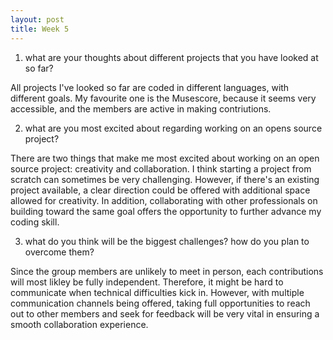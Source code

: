 ```yaml
---
layout: post
title: Week 5
---
```


1. what are your thoughts about different projects that you have looked at so far? 

All projects I've looked so far are coded in different languages, with different goals. My favourite one is the Musescore, because it seems very accessible, and the members are active in making contriutions.

<!--more-->

2. what are you most excited about regarding working on an opens source project? 

There are two things that make me most excited about working on an open source project: creativity and collaboration. I think starting a project from scratch can sometimes be very challenging. However, if there's an existing project available, a clear direction could be offered with additional space allowed for creativity. In addition, collaborating with other professionals on building toward the same goal offers the opportunity to further advance my coding skill.

3. what do you think will be the biggest challenges? how do you plan to overcome them?

Since the group members are unlikely to meet in person, each contributions will most likley be fully independent. Therefore, it might be hard to communicate when technical difficulties kick in. However, with multiple communication channels being offered, taking full opportunities to reach out to other members and seek for feedback will be very vital in ensuring a smooth collaboration experience. 